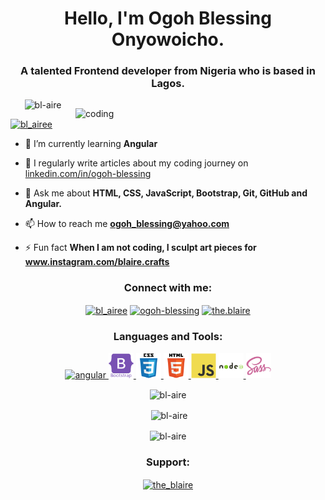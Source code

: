 <h1 align="center">Hello, I'm Ogoh Blessing Onyowoicho.</h1>


<h3 align="center">A talented Frontend developer from Nigeria who is based in Lagos.</h3>


<img align="right" alt="coding" width="400" src="https://media.istockphoto.com/vectors/young-female-character-writing-code-on-a-desktop-computer-working-vector-id1219473620?k=20&m=1219473620&s=612x612&w=0&h=rgN3XvnCmlaLpiFimQ9QaAoZcfV0OVKdrtN95CSwCHA=" style="margin-top:1em">


<p align="center"> <img src="https://komarev.com/ghpvc/?username=bl-aire&label=Profile%20views&color=0e75b6&style=flat" alt="bl-aire" /> </p>


<p align="left"> <a href="https://twitter.com/bl_airee" target="blank"><img src="https://img.shields.io/twitter/follow/bl_airee?logo=twitter&style=for-the-badge" alt="bl_airee" /></a> </p>

- 🌱 I’m currently learning **Angular**

- 📝 I regularly write articles about my coding journey on [linkedin.com/in/ogoh-blessing](linkedin.com/in/ogoh-blessing)

- 💬 Ask me about **HTML, CSS, JavaScript, Bootstrap, Git, GitHub and Angular.**

- 📫 How to reach me **ogoh_blessing@yahoo.com**

- ⚡ Fun fact **When I am not coding, I sculpt art pieces for www.instagram.com/blaire.crafts**

<h3 align="center">Connect with me:</h3>

<p align="center">
<a href="https://twitter.com/bl_airee" target="blank"><img align="center" src="https://raw.githubusercontent.com/rahuldkjain/github-profile-readme-generator/master/src/images/icons/Social/twitter.svg" alt="bl_airee" height="30" width="40" /></a>
<a href="https://linkedin.com/in/ogoh-blessing" target="blank"><img align="center" src="https://raw.githubusercontent.com/rahuldkjain/github-profile-readme-generator/master/src/images/icons/Social/linked-in-alt.svg" alt="ogoh-blessing" height="30" width="40" /></a>
<a href="https://instagram.com/the.blaire" target="blank"><img align="center" src="https://raw.githubusercontent.com/rahuldkjain/github-profile-readme-generator/master/src/images/icons/Social/instagram.svg" alt="the.blaire" height="30" width="40" /></a>
</p>

<h3 align="center">Languages and Tools:</h3>
<p align="center"> <a href="https://angular.io" target="_blank" rel="noreferrer"> <img src="https://angular.io/assets/images/logos/angular/angular.svg" alt="angular" width="40" height="40"/> </a> <a href="https://getbootstrap.com" target="_blank" rel="noreferrer"> <img src="https://raw.githubusercontent.com/devicons/devicon/master/icons/bootstrap/bootstrap-plain-wordmark.svg" alt="bootstrap" width="40" height="40"/> </a> <a href="https://www.w3schools.com/css/" target="_blank" rel="noreferrer"> <img src="https://raw.githubusercontent.com/devicons/devicon/master/icons/css3/css3-original-wordmark.svg" alt="css3" width="40" height="40"/> </a> <a href="https://www.w3.org/html/" target="_blank" rel="noreferrer"> <img src="https://raw.githubusercontent.com/devicons/devicon/master/icons/html5/html5-original-wordmark.svg" alt="html5" width="40" height="40"/> </a> <a href="https://developer.mozilla.org/en-US/docs/Web/JavaScript" target="_blank" rel="noreferrer"> <img src="https://raw.githubusercontent.com/devicons/devicon/master/icons/javascript/javascript-original.svg" alt="javascript" width="40" height="40"/> </a> <a href="https://nodejs.org" target="_blank" rel="noreferrer"> <img src="https://raw.githubusercontent.com/devicons/devicon/master/icons/nodejs/nodejs-original-wordmark.svg" alt="nodejs" width="40" height="40"/> </a> <a href="https://sass-lang.com" target="_blank" rel="noreferrer"> <img src="https://raw.githubusercontent.com/devicons/devicon/master/icons/sass/sass-original.svg" alt="sass" width="40" height="40"/> </a> </p>


<p align="center"><img align="center" src="https://github-readme-stats.vercel.app/api/top-langs?username=bl-aire&show_icons=true&locale=en&layout=compact" alt="bl-aire" /></p>


<p align="center">&nbsp;<img align="center" src="https://github-readme-stats.vercel.app/api?username=bl-aire&show_icons=true&locale=en" alt="bl-aire" /></p>


<p align="center"><img align="center" src="https://github-readme-streak-stats.herokuapp.com/?user=bl-aire&" alt="bl-aire" /></p>


<h3 align="center">Support:</h3>
<p align="center"><a href="https://ko-fi.com/the_blaire"> <img align="center" src="https://cdn.ko-fi.com/cdn/kofi3.png?v=3" height="50" width="210" alt="the_blaire" /></a></p><br><br>
